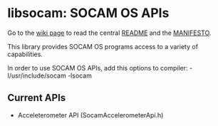 libsocam: SOCAM OS APIs
=======================

Go to the [wiki page](http://sourceforge.net/p/socamos/wiki/ "Socam's Wiki") to read the central [README](https://sourceforge.net/p/socamos/wiki/README/ "SOCAM's README") and the [MANIFESTO](https://sourceforge.net/p/socamos/wiki/Manifesto/ "SOCAM's Manifesto").

This library provides SOCAM OS programs access to a variety of capabilities.

In order to use SOCAM OS APIs, add this options to compiler:
-I/usr/include/socam -lsocam


Current APIs
----------------------------------------------
- Acceleterometer API (SocamAccelerometerApi.h)


